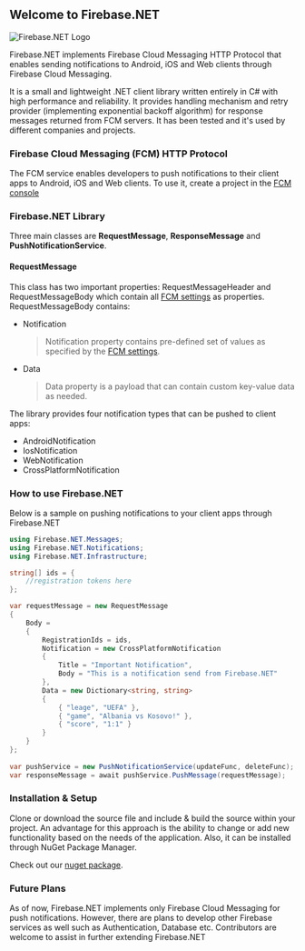 ## Welcome to Firebase.NET

![Firebase.NET Logo](https://raw.githubusercontent.com/UrimKurtishi/Firebase.NET/master/FirebaseNET.jpg) 

Firebase.NET implements Firebase Cloud Messaging HTTP Protocol that enables sending notifications to Android, iOS and Web clients through Firebase Cloud Messaging. 

It is a small and lightweight .NET client library written entirely in C# with high performance and reliability. It provides handling mechanism and retry provider (implementing exponential backoff algorithm) for response messages returned from FCM servers.
It has been tested and it's used by different companies and projects.


### Firebase Cloud Messaging (FCM) HTTP Protocol
The FCM service enables developers to push notifications to their client apps to Android, iOS and Web clients. To use it, create a project in the [FCM console](https://console.firebase.google.com)


### Firebase.NET Library

Three main classes are **RequestMessage**, **ResponseMessage** and **PushNotificationService**.

#### RequestMessage
This class has two important properties: RequestMessageHeader and RequestMessageBody which contain all [FCM settings](https://firebase.google.com/docs/cloud-messaging/http-server-ref#downstream-http-messages-json) as properties. RequestMessageBody contains:
* Notification 
    > Notification property contains pre-defined set of values as specified by the [FCM settings](https://firebase.google.com/docs/cloud-messaging/http-server-ref#downstream-http-messages-json).
* Data 
    > Data property is a payload that can contain custom key-value data as needed.



The library provides four notification types that can be pushed to client apps:
* AndroidNotification
* IosNotification
* WebNotification
* CrossPlatformNotification

### How to use Firebase.NET

Below is a sample on pushing notifications to your client apps through Firebase.NET

```csharp
using Firebase.NET.Messages;
using Firebase.NET.Notifications;
using Firebase.NET.Infrastructure;

string[] ids = {
    //registration tokens here
};

var requestMessage = new RequestMessage
{
    Body =
    {
        RegistrationIds = ids,
        Notification = new CrossPlatformNotification
        {
            Title = "Important Notification",
            Body = "This is a notification send from Firebase.NET"
        },
        Data = new Dictionary<string, string>
        {
            { "leage", "UEFA" },
            { "game", "Albania vs Kosovo!" },
		    { "score", "1:1" }
        }
    }
};
       
var pushService = new PushNotificationService(updateFunc, deleteFunc);
var responseMessage = await pushService.PushMessage(requestMessage);

```


### Installation & Setup

Clone or download the source file and include & build the source within your project. An advantage for this approach is the ability to change or add new functionality based on the needs of the application.
Also, it can be installed through NuGet Package Manager.

Check out our [nuget package](https://www.nuget.org/packages/Pantheon.Firebase.NET/1.1.0).


### Future Plans

As of now, Firebase.NET implements only Firebase Cloud Messaging for push notifications. However, there are plans to develop other Firebase services as well such as Authentication, Database etc.
Contributors are welcome to assist in further extending Firebase.NET

